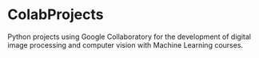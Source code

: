 # ColabProjects

Python projects using Google Collaboratory for the development of digital image processing and computer vision with Machine Learning courses.